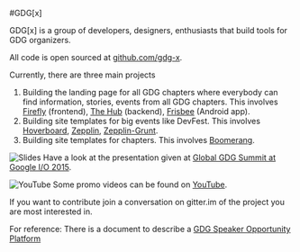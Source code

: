 #GDG[x]

GDG[x] is a group of developers, designers, enthusiasts that build tools for GDG organizers.

All code is open sourced at [github.com/gdg-x](https://github.com/gdg-x).

Currently, there are three main projects

  1. Building the landing page for all GDG chapters where everybody can find information, stories, events from all GDG chapters.
     This involves [Firefly](https://github.com/gdg-x/firefly) (frontend), [The Hub](https://github.com/gdg-x/hub) (backend), [Frisbee](https://github.com/gdg-x/frisbee) (Android app).
  1. Building site templates for big events like DevFest. This involves [Hoverboard](https://github.com/gdg-x/hoverboard), [Zepplin](https://github.com/gdg-x/zepplin), [Zepplin-Grunt](https://github.com/gdg-x/zepplin-grunt).
  1. Building site templates for chapters. This involves [Boomerang](https://github.com/gdg-x/boomerang). 
  
![Slides](https://lh3.ggpht.com/9rwhkrvgiLhXVBeKtScn1jlenYk-4k3Wyqt1PsbUr9jhGew0Gt1w9xbwO4oePPd5yOM=w50) Have a look at the presentation given at [Global GDG Summit at Google I/O 2015](https://docs.google.com/presentation/d/17hcig2aYUxsYKpVNPnio--zTc3j9GyAzSBP9ax1FkBA/pub).

![YouTube](https://lh5.ggpht.com/jZ8XCjpCQWWZ5GLhbjRAufsw3JXePHUJVfEvMH3D055ghq0dyiSP3YxfSc_czPhtCLSO=w50) Some promo videos can be found on [YouTube](https://www.youtube.com/user/GDGXProject).

If you want to contribute join a conversation on gitter.im of the project you are most interested in.

For reference: There is a document to describe a [GDG Speaker Opportunity Platform](https://docs.google.com/document/d/1_CB_PoYTp4FN5wVK3HZHE03yV5rrY7bM2bcxeeF6FP8/edit)

